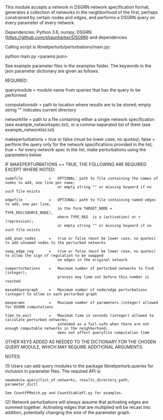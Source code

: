 This module accepts a network in DSGRN network specification format, generates a collection of networks in the neighborhood of the first, perhaps constrained by certain nodes and edges, and performs a DSGRN query on every parameter of every network.

Dependencies: Python 3.6, numpy, DSGRN (https://github.com/shaunharker/DSGRN) and dependencies

Calling script is libnetperturb/perturbations/main.py:

python main.py <params.json>

See example parameter files in the examples folder. The keywords in the json parameter dictionary are given as follows.

REQUIRED:

querymodule         =   module name from queries that has the query to be performed

computationsdir     =   path to location where results are to be stored;
                        empty string "" indicates current directory

networkfile         =   path to a file containing either a single network specification (see example_networkspec.txt),
                        or a comma-separated list of them (see example_networklist.txt)

makeperturbations   =   true or false (must be lower case, no quotes);
                        false = perform the query only for the network specifications provided in the list;
                        true = for every network spec in the list, make perturbations using the parameters below

IF MAKEPERTURBATIONS == TRUE, THE FOLLOWING ARE REQUIRED EXCEPT WHERE NOTED:

    nodefile            =   OPTIONAL: path to file containing the names of nodes to add, one line per name;
                            or empty string "" or missing keyword if no such file exists

    edgefile            =   OPTIONAL: path to file containing named edges to add, one per line,
                            in the form TARGET_NODE = TYPE_REG(SOURCE_NODE),
                            where TYPE_REG  is a (activation) or r (repression);
                            or empty string "" or missing keyword if no such file exists

    add_anon_nodes      =   true or false (must be lower case, no quotes) to add unnamed nodes to the perturbed networks

    swap_edge_reg       =   true or false (must be lower case, no quotes) to allow the sign of regulation to be swapped
                            on edges in the original network

    numperturbations    =   Maximum number of perturbed networks to find (integer);
                            process may time out before this number is reached

    maxaddspergraph     =   Maximum number of node/edge perturbations (integer) to allow in each perturbed graph

    maxparams           =   Maximum number of parameters (integer) allowed for DSGRN computations

    time_to_wait        =   Maximum time in seconds (integer) allowed to calculate perturbed networks;
                            intended as a fail-safe when there are not enough computable networks in the neighborhood;
                            does not affect queryfile computation time

OTHER KEYS ADDED AS NEEDED TO THE DICTIONARY FOR THE CHOSEN QUERY MODULE, WHICH MAY REQUIRE ADDITIONAL ARGUMENTS.

NOTES:

(1) Users can add query modules to the package libnetperturb.queries for inclusion in parameter files.
    The required API is:

    newmodule.query(list_of_networks, results_directory_path, parameter_dict)

    See CountFPMatch.py and CountStableFC.py for examples.

(2) Network perturbations will always assume that activating edges are summed together. Activating edges that are multiplied will be recast into addition, potentially changing the size of the parameter graph.